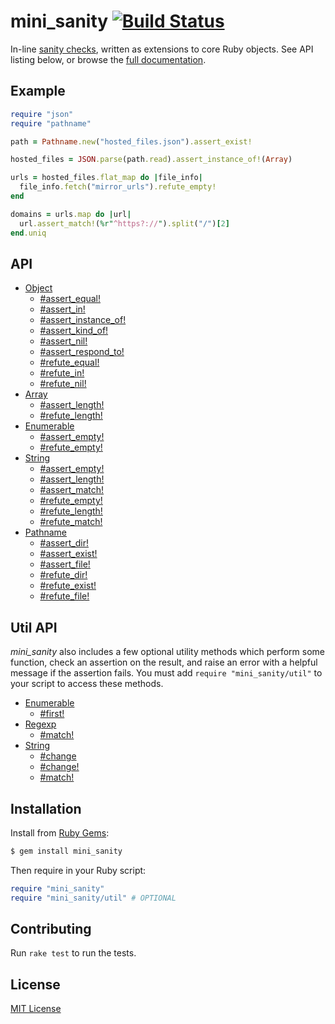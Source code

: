 # mini_sanity [![Build Status](https://travis-ci.org/jonathanhefner/mini_sanity.svg?branch=master)](https://travis-ci.org/jonathanhefner/mini_sanity)

In-line [sanity checks], written as extensions to core Ruby objects.
See API listing below, or browse the [full documentation].

[sanity checks]: https://en.wikipedia.org/wiki/Sanity_check
[full documentation]: http://www.rubydoc.info/gems/mini_sanity/


## Example

```ruby
require "json"
require "pathname"

path = Pathname.new("hosted_files.json").assert_exist!

hosted_files = JSON.parse(path.read).assert_instance_of!(Array)

urls = hosted_files.flat_map do |file_info|
  file_info.fetch("mirror_urls").refute_empty!
end

domains = urls.map do |url|
  url.assert_match!(%r"^https?://").split("/")[2]
end.uniq
```


## API

- [Object](http://www.rubydoc.info/gems/mini_sanity/Object)
  - [#assert_equal!](http://www.rubydoc.info/gems/mini_sanity/Object:assert_equal%21)
  - [#assert_in!](http://www.rubydoc.info/gems/mini_sanity/Object:assert_in%21)
  - [#assert_instance_of!](http://www.rubydoc.info/gems/mini_sanity/Object:assert_instance_of%21)
  - [#assert_kind_of!](http://www.rubydoc.info/gems/mini_sanity/Object:assert_kind_of%21)
  - [#assert_nil!](http://www.rubydoc.info/gems/mini_sanity/Object:assert_nil%21)
  - [#assert_respond_to!](http://www.rubydoc.info/gems/mini_sanity/Object:assert_respond_to%21)
  - [#refute_equal!](http://www.rubydoc.info/gems/mini_sanity/Object:refute_equal%21)
  - [#refute_in!](http://www.rubydoc.info/gems/mini_sanity/Object:refute_in%21)
  - [#refute_nil!](http://www.rubydoc.info/gems/mini_sanity/Object:refute_nil%21)
- [Array](http://www.rubydoc.info/gems/mini_sanity/Array)
  - [#assert_length!](http://www.rubydoc.info/gems/mini_sanity/Array:assert_length%21)
  - [#refute_length!](http://www.rubydoc.info/gems/mini_sanity/Array:refute_length%21)
- [Enumerable](http://www.rubydoc.info/gems/mini_sanity/Enumerable)
  - [#assert_empty!](http://www.rubydoc.info/gems/mini_sanity/Enumerable:assert_empty%21)
  - [#refute_empty!](http://www.rubydoc.info/gems/mini_sanity/Enumerable:refute_empty%21)
- [String](http://www.rubydoc.info/gems/mini_sanity/String)
  - [#assert_empty!](http://www.rubydoc.info/gems/mini_sanity/String:assert_empty%21)
  - [#assert_length!](http://www.rubydoc.info/gems/mini_sanity/String:assert_length%21)
  - [#assert_match!](http://www.rubydoc.info/gems/mini_sanity/String:assert_match%21)
  - [#refute_empty!](http://www.rubydoc.info/gems/mini_sanity/String:refute_empty%21)
  - [#refute_length!](http://www.rubydoc.info/gems/mini_sanity/String:refute_length%21)
  - [#refute_match!](http://www.rubydoc.info/gems/mini_sanity/String:refute_match%21)
- [Pathname](http://www.rubydoc.info/gems/mini_sanity/Pathname)
  - [#assert_dir!](http://www.rubydoc.info/gems/mini_sanity/Pathname:assert_dir%21)
  - [#assert_exist!](http://www.rubydoc.info/gems/mini_sanity/Pathname:assert_exist%21)
  - [#assert_file!](http://www.rubydoc.info/gems/mini_sanity/Pathname:assert_file%21)
  - [#refute_dir!](http://www.rubydoc.info/gems/mini_sanity/Pathname:refute_dir%21)
  - [#refute_exist!](http://www.rubydoc.info/gems/mini_sanity/Pathname:refute_exist%21)
  - [#refute_file!](http://www.rubydoc.info/gems/mini_sanity/Pathname:refute_file%21)


## Util API

*mini_sanity* also includes a few optional utility methods which perform
some function, check an assertion on the result, and raise an error with
a helpful message if the assertion fails.  You must add
`require "mini_sanity/util"` to your script to access these methods.

- [Enumerable](http://www.rubydoc.info/gems/mini_sanity/Enumerable)
  - [#first!](http://www.rubydoc.info/gems/mini_sanity/Enumerable:first%21)
- [Regexp](http://www.rubydoc.info/gems/mini_sanity/Regexp)
  - [#match!](http://www.rubydoc.info/gems/mini_sanity/Regexp:match%21)
- [String](http://www.rubydoc.info/gems/mini_sanity/String)
  - [#change](http://www.rubydoc.info/gems/mini_sanity/String:change)
  - [#change!](http://www.rubydoc.info/gems/mini_sanity/String:change%21)
  - [#match!](http://www.rubydoc.info/gems/mini_sanity/String:match%21)


## Installation

Install from [Ruby Gems](https://rubygems.org/gems/mini_sanity):

```bash
$ gem install mini_sanity
```

Then require in your Ruby script:

```ruby
require "mini_sanity"
require "mini_sanity/util" # OPTIONAL
```


## Contributing

Run `rake test` to run the tests.


## License

[MIT License](https://opensource.org/licenses/MIT)
